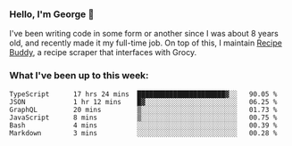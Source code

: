 ### Hello, I'm George 👋

I've been writing code in some form or another since I was about 8 years old, and recently made it my full-time job. On top of this, I maintain [Recipe Buddy](https://github.com/georgegebbett/recipe-buddy), a recipe scraper that interfaces with Grocy.  

<!--
**georgegebbett/georgegebbett** is a ✨ _special_ ✨ repository because its `README.md` (this file) appears on your GitHub profile.

Here are some ideas to get you started:

- 🔭 I’m currently working on ...
- 🌱 I’m currently learning ...
- 👯 I’m looking to collaborate on ...
- 🤔 I’m looking for help with ...
- 💬 Ask me about ...
- 📫 How to reach me: ...
- 😄 Pronouns: ...
- ⚡ Fun fact: ...
-->

### What I've been up to this week:
<!--START_SECTION:waka-->

```text
TypeScript      17 hrs 24 mins  ██████████████████████▓░░   90.05 %
JSON            1 hr 12 mins    █▓░░░░░░░░░░░░░░░░░░░░░░░   06.25 %
GraphQL         20 mins         ▒░░░░░░░░░░░░░░░░░░░░░░░░   01.73 %
JavaScript      8 mins          ▒░░░░░░░░░░░░░░░░░░░░░░░░   00.75 %
Bash            4 mins          ░░░░░░░░░░░░░░░░░░░░░░░░░   00.39 %
Markdown        3 mins          ░░░░░░░░░░░░░░░░░░░░░░░░░   00.28 %
```

<!--END_SECTION:waka-->
